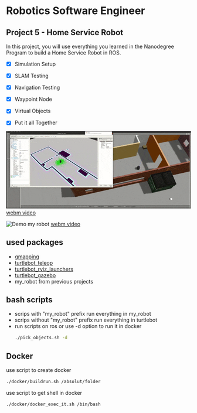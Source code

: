 # Robotics Software Engineer

## Project 5 - Home Service Robot
 
In this project, you will use everything you learned in the Nanodegree Program to build a Home Service Robot in ROS.

- [x] Simulation Setup
- [x] SLAM Testing
- [x] Navigation Testing
- [x] Waypoint Node
- [x] Virtual Objects
- [x] Put it all Together


![Demo](img/home_service.gif "demo")
[webm video](img/home_service.webm)

![Demo my robot](img/my_robot_home_servcie.gif "my robot demo")
[webm video](img/my_robot_home_servcie.webm)

## used packages

* [gmapping](http://wiki.ros.org/gmapping)
* [turtlebot_teleop](http://wiki.ros.org/turtlebot_teleop)
* [turtlebot_rviz_launchers](http://wiki.ros.org/turtlebot_rviz_launchers)
* [turtlebot_gazebo](http://wiki.ros.org/turtlebot_gazebo)
* my_robot from previous projects


## bash scripts
* scrips with "my_robot" prefix run everything in my_robot
* scrips without "my_robot" prefix run everything in turtlebot
* run scripts on ros or use -d option to run it in docker
    ```bash
    ./pick_objects.sh -d
    ```

## Docker

use script to create docker
```bash
./docker/buildrun.sh /absolut/folder
```
use script to get shell in docker
```bash
./docker/docker_exec_it.sh /bin/bash
```
